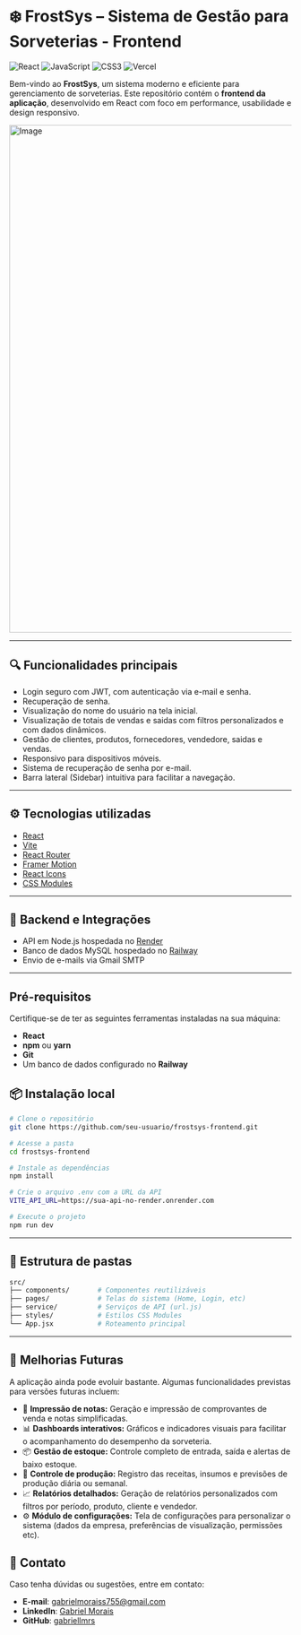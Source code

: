 # ❄️ FrostSys – Sistema de Gestão para Sorveterias - Frontend

![React](https://img.shields.io/badge/react-%2320232a.svg?style=for-the-badge&logo=react&logoColor=%2361DAFB)
![JavaScript](https://img.shields.io/badge/javascript-%23323330.svg?style=for-the-badge&logo=javascript&logoColor=%23F7DF1E)
![CSS3](https://img.shields.io/badge/css3-%231572B6.svg?style=for-the-badge&logo=css3&logoColor=white)
![Vercel](https://img.shields.io/badge/vercel-%23000000.svg?style=for-the-badge&logo=vercel&logoColor=white)


Bem-vindo ao **FrostSys**, um sistema moderno e eficiente para gerenciamento de sorveterias. Este repositório contém o **frontend da aplicação**, desenvolvido em React com foco em performance, usabilidade e design responsivo.

<img width="1918" height="906" alt="Image" src="https://github.com/user-attachments/assets/7e4260df-62df-42b0-ae8f-55a8a172cb45" />

---

## 🔍 Funcionalidades principais

- Login seguro com JWT, com autenticação via e-mail e senha.
- Recuperação de senha.
- Visualização do nome do usuário na tela inicial.
- Visualização de totais de vendas e saidas com filtros personalizados e com dados dinâmicos.
- Gestão de clientes, produtos, fornecedores, vendedore, saidas e vendas.
- Responsivo para dispositivos móveis.
- Sistema de recuperação de senha por e-mail.
- Barra lateral (Sidebar) intuitiva para facilitar a navegação.

---

## ⚙️ Tecnologias utilizadas

- [React](https://reactjs.org/)
- [Vite](https://vitejs.dev/)
- [React Router](https://reactrouter.com/)
- [Framer Motion](https://www.framer.com/motion/)
- [React Icons](https://react-icons.github.io/react-icons/)
- [CSS Modules](https://github.com/css-modules/css-modules)

---

## 🔗 Backend e Integrações

- API em Node.js hospedada no [Render](https://render.com/)
- Banco de dados MySQL hospedado no [Railway](https://railway.app/)
- Envio de e-mails via Gmail SMTP

---

## Pré-requisitos

Certifique-se de ter as seguintes ferramentas instaladas na sua máquina:

- **React** 
- **npm** ou **yarn**
- **Git**
- Um banco de dados configurado no **Railway**

## 📦 Instalação local


```bash
# Clone o repositório
git clone https://github.com/seu-usuario/frostsys-frontend.git

# Acesse a pasta
cd frostsys-frontend

# Instale as dependências
npm install

# Crie o arquivo .env com a URL da API
VITE_API_URL=https://sua-api-no-render.onrender.com

# Execute o projeto
npm run dev
```
---

## 📁 Estrutura de pastas
```bash
src/
├── components/       # Componentes reutilizáveis
├── pages/            # Telas do sistema (Home, Login, etc)
├── service/          # Serviços de API (url.js)
├── styles/           # Estilos CSS Modules
└── App.jsx           # Roteamento principal
```

---

## 🔧 Melhorias Futuras
A aplicação ainda pode evoluir bastante. Algumas funcionalidades previstas para versões futuras incluem:
- 🧾 **Impressão de notas:** Geração e impressão de comprovantes de venda e notas simplificadas.
- 📊 **Dashboards interativos:** Gráficos e indicadores visuais para facilitar o acompanhamento do desempenho da sorveteria.
- 📦 **Gestão de estoque:** Controle completo de entrada, saída e alertas de baixo estoque.
- 🍦 **Controle de produção:** Registro das receitas, insumos e previsões de produção diária ou semanal.
- 📈 **Relatórios detalhados:** Geração de relatórios personalizados com filtros por período, produto, cliente e vendedor.
- ⚙️ **Módulo de configurações:** Tela de configurações para personalizar o sistema (dados da empresa, preferências de visualização, permissões etc).

## 📩 Contato

Caso tenha dúvidas ou sugestões, entre em contato:

- **E-mail**: [gabrielmoraiss755@gmail.com](mailto:gabrielmoraiss755@gmail.com)
- **LinkedIn**: [Gabriel Morais](https://www.linkedin.com/in/gabriel-morais-649016295/)
- **GitHub**: [gabriellmrs](https://github.com/gabriellmrs)



